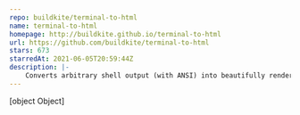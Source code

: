 ```yaml
---
repo: buildkite/terminal-to-html
name: terminal-to-html
homepage: http://buildkite.github.io/terminal-to-html
url: https://github.com/buildkite/terminal-to-html
stars: 673
starredAt: 2021-06-05T20:59:44Z
description: |-
    Converts arbitrary shell output (with ANSI) into beautifully rendered HTML
---
```


[object Object]
